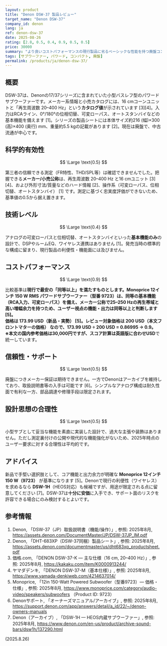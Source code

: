 ```yaml
---
layout: product
title: "Denon DSW-37 製品レビュー"
target_name: "Denon DSW-37"
company_id: denon
lang: ja
ref: denon-dsw-37
date: 2025-08-26
rating: [2.8, 0.5, 0.4, 0.9, 0.5, 0.5]
price: 30000
summary: "より良いコストパフォーマンスの現行製品に劣るベーシックな性能を持つ廃盤コンパクトパワードサブウーファー"
tags: [サブウーファー, パワード, コンパクト, 廃盤]
permalink: /products/ja/denon-dsw-37/
---
```


## 概要

DSW-37は、Denonの17/37シリーズに含まれていた小型バスレフ型のパワードサブウーファーです。メーカー系情報と小売カタログには、16 cmコーンユニットと「再生周波数 20–400 Hz」という**カタログ値**が示されています [3][4]。入力はRCAライン、0°/180°の位相切替、可変ローパス、オートスタンバイなどの基本機能を備えます [1]。シリーズの製品シートには本体サイズ約216 (幅)×300 (高)×400 (奥行) mm、重量約5.5 kgの記載があります [2]。現在は廃盤で、中古流通が中心です。

## 科学的有効性

$$ \Large \text{0.5} $$

第三者の信頼できる測定（FR特性、THD/SPL等）は確認できませんでした。把握できる**メーカー/小売公称**は、再生周波数 20–400 Hz と16 cmユニット [3][4]、および外形寸法/質量などのハード情報 [2]、操作系（可変ローパス、位相切替、オートスタンバイ） [1] です。測定に基づく忠実度評価ができないため、基準値の0.5から据え置きます。

## 技術レベル

$$ \Large \text{0.4} $$

アナログの可変ローパスと位相切替、オートスタンバイといった**基本機能のみ**の設計で、DSPやルームEQ、ワイヤレス連携はありません [1]。発売当時の標準的な構成に留まり、現行製品の利便性・機能面には及びません。

## コストパフォーマンス

$$ \Large \text{0.9} $$

比較基準は**現行で最安の「同等以上」**を満たすものとします。**Monoprice 12インチ 150 W RMS パワードサブウーファー（型番 9723）**は、同等の基本機能（RCA入力、可変ローパス）を備え、**メーカー公称で25–250 Hz**の再生帯域と高い増幅余力を持つため、ユーザー視点の機能・出力は**同等以上**と判断します [5]。  
価格は **173.99 USD（新品・実勢）** [5]。レビュー対象価格は **200 USD（本文フロントマターの価格）** なので、**173.99 USD ÷ 200 USD = 0.86995 → 0.9**。  
※本文の国内参考価格は30,000円ですが、スコア計算は英語版に合わせ**USD**で統一しています。

## 信頼性・サポート

$$ \Large \text{0.5} $$

廃盤につきメーカー保証は期待できません。一方でDenonはアーカイブを維持しており、取扱説明書等の入手は可能です [6]。シンプルなアナログ構成は耐久性面で有利な一方、部品調達や修理手段は限定されます。

## 設計思想の合理性

$$ \Large \text{0.5} $$

小型サブとして妥当な機能を素直に実装した設計で、過大な主張や装飾はありません。ただし測定裏付けの公開や現代的な機能強化がないため、2025年時点のユーザー要求に対する合理性は平均的です。

## アドバイス

新品で手堅い選択肢として、コア機能と出力余力が明確な **Monoprice 12インチ 150 W（9723）** が基準になります [5]。Denonで現行の利便性（ワイヤレス）を求めるなら **DSW-1H**（HEOS対応）も候補ですが、用途が限定される点に留意してください [7]。DSW-37は**十分に安価**に入手でき、サポート面のリスクを許容できる場合にのみ検討するとよいです。

## 参考情報

1. Denon, 「DSW-37（JP）取扱説明書（機能/操作）」, 参照: 2025年8月, https://assets.denon.com/DocumentMaster/JP/DSW-37JP_IM.pdf  
2. Denon, 「DHT-683XP（DSW-37同梱）製品シート」, 参照: 2025年8月, https://assets.denon.com/documentmaster/us/dht683xp_productsheet.pdf  
3. 価格.com, 「DENON DSW-37-K — 主な仕様（16 cm, 20–400 Hz）」, 参照: 2025年8月, https://kakaku.com/item/K0000913244/  
4. ヤマダデンキ, 「DENON DSW-37-M（基本仕様）」, 参照: 2025年8月, https://www.yamada-denkiweb.com/4214637014/  
5. Monoprice, 「12in 150-Watt Powered Subwoofer（型番9723）— 価格・仕様」, 参照: 2025年8月, https://www.monoprice.com/category/audio-video/speakers/subwoofers （Product ID: 9723）  
6. Denonサポート, 「オーナーズマニュアル/アーカイブ」, 参照: 2025年8月, https://support.denon.com/app/answers/detail/a_id/22/~/denon-owners-manuals  
7. Denon（アーカイブ）, 「DSW-1H — HEOS内蔵サブウーファー」, 参照: 2025年8月, https://www.denon.com/en-us/product/archive-sound-bars/dsw1h/137290.html

(2025.8.26)

